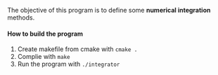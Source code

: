The objective of this program is to define some **numerical integration** methods.

#### How to build the program
1. Create makefile from cmake with `cmake .`
2. Complie with `make`
3. Run the program with `./integrator`
